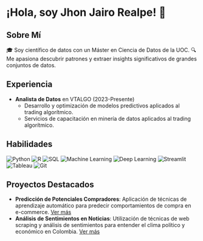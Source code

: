 # ¡Hola, soy Jhon Jairo Realpe! 👋

## Sobre Mí
🎓 Soy científico de datos con un Máster en Ciencia de Datos de la UOC.
🔍 Me apasiona descubrir patrones y extraer insights significativos de grandes conjuntos de datos.

## Experiencia
- **Analista de Datos** en VTALGO (2023-Presente)
  - Desarrollo y optimización de modelos predictivos aplicados al trading algorítmico.
  - Servicios de capacitación en minería de datos aplicados al trading algorítmico.

## Habilidades

![Python](https://img.shields.io/badge/Python-3776AB?style=for-the-badge&logo=python&logoColor=white)
![R](https://img.shields.io/badge/R-276DC3?style=for-the-badge&logo=r&logoColor=white)
![SQL](https://img.shields.io/badge/SQL-4479A1?style=for-the-badge&logo=mysql&logoColor=white)
![Machine Learning](https://img.shields.io/badge/Machine%20Learning-F7931E?style=for-the-badge&logo=scikit-learn&logoColor=white)
![Deep Learning](https://img.shields.io/badge/Deep%20Learning-FF6F00?style=for-the-badge&logo=tensorflow&logoColor=white)
![Streamlit](https://img.shields.io/badge/Streamlit-FF4B4B?style=for-the-badge&logo=streamlit&logoColor=white)
![Tableau](https://img.shields.io/badge/Tableau-E97627?style=for-the-badge&logo=tableau&logoColor=white)
![Git](https://img.shields.io/badge/Git-F05032?style=for-the-badge&logo=git&logoColor=white)

## Proyectos Destacados
- **Predicción de Potenciales Compradores**: Aplicación de técnicas de aprendizaje automático para predecir comportamientos de compra en e-commerce. [Ver más](Link-al-proyecto)
- **Análisis de Sentimientos en Noticias**: Utilización de técnicas de web scraping y análisis de sentimientos para entender el clima político y económico en Colombia. [Ver más](Link-al-proyecto)
